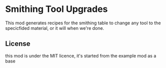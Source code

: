 # Smithing Tool Upgrades
This mod generates recipes for the smithing table to change any tool to the specicfided material, or it will when we're done.

## License

this mod is under the MIT licence, it's started from the example mod as a base
